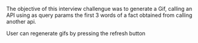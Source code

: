 

The objective of this interview challengue was to generate a Gif, calling an API using as query params the first 3 words of a fact obtained from calling another api.

User can regenerate gifs by pressing the refresh button